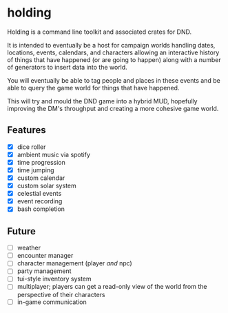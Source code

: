 # holding

Holding is a command line toolkit and associated crates for DND.

It is intended to eventually be a host for campaign worlds handling dates, locations, events, calendars, and characters allowing an interactive history of things that have happened (or are going to happen) along with a number of generators to insert data into the world.

You will eventually be able to tag people and places in these events and be able to query the game world for things that have happened.

This will try and mould the DND game into a hybrid MUD, hopefully improving the DM's throughput and creating a more cohesive game world.

## Features

- [x] dice roller
- [x] ambient music via spotify
- [x] time progression
- [x] time jumping
- [x] custom calendar
- [x] custom solar system
- [x] celestial events
- [x] event recording
- [x] bash completion

## Future

- [ ] weather
- [ ] encounter manager
- [ ] character management (player _and_ npc)
- [ ] party management
- [ ] tui-style inventory system
- [ ] multiplayer; players can get a read-only view of
      the world from the perspective of their characters
- [ ] in-game communication
